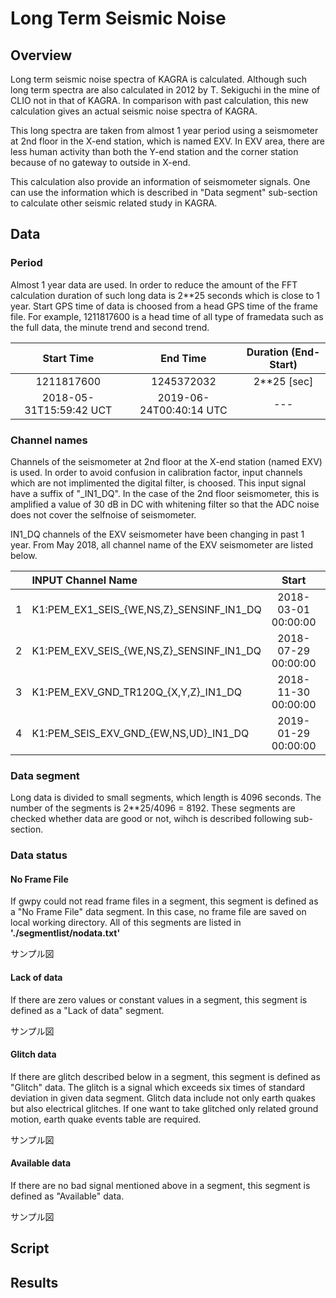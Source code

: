 # Long Term Seismic Noise
## Overview
Long term seismic noise spectra of KAGRA is calculated. Although such long term spectra are also calculated in 2012 by T. Sekiguchi in the mine of CLIO not in that of KAGRA. In comparison with past calculation, this new calculation gives an actual seismic noise spectra of KAGRA.

This long spectra are taken from almost 1 year period using a seismometer at 2nd floor in the X-end station, which is named EXV. In EXV area, there are less human activity than both the Y-end station and the corner station because of no gateway to outside in X-end.

This calculation also provide an information of seismometer signals. One can use the information which is described in "Data segment" sub-section to calculate other seismic related study in KAGRA.

## Data
### Period
Almost 1 year data are used. In order to reduce the amount of the FFT calculation duration of such long data is 2**25 seconds which is close to 1 year. Start GPS time of data is choosed from a head GPS time of the frame file. For example, 1211817600 is a head time of all type of framedata such as the full data, the minute trend and second trend.

| Start Time              | End Time                | Duration (End-Start)  |
|:-----------------------:|:-----------------------:|:---------------------:|
| 1211817600              | 1245372032              | 2**25 [sec]           |
| 2018-05-31T15:59:42 UCT | 2019-06-24T00:40:14 UTC |         ---           |


### Channel names
Channels of the seismometer at 2nd floor at the X-end station (named EXV) is used. In order to avoid confusion in calibration factor, input channels which are not implimented the digital filter, is choosed. This input signal have a suffix of "\_IN1\_DQ". In the case of the 2nd floor seismometer, this is amplified a value of 30 dB in DC with whitening filter so that the ADC noise does not cover the selfnoise of seismometer.

IN1\_DQ channels of the EXV seismometer have been changing in past 1 year. From May 2018, all channel name of the EXV seismometer are listed below.

|| INPUT Channel Name | Start | End |
|:-:|:-------------|:---------:| :------:| 
|1| K1:PEM\_EX1\_SEIS\_{WE,NS,Z}\_SENSINF\_IN1\_DQ | 2018-03-01 00:00:00 | 2018-07-28 00:00:00 | 
|2| K1:PEM\_EXV\_SEIS\_{WE,NS,Z}\_SENSINF\_IN1\_DQ | 2018-07-29 00:00:00 | 2018-11-25 00:00:00 | 
|3| K1:PEM\_EXV\_GND\_TR120Q\_{X,Y,Z}\_IN1\_DQ | 2018-11-30 00:00:00 | 2019-01-28 00:00:00 | 
|4| K1:PEM\_SEIS\_EXV\_GND\_{EW,NS,UD}\_IN1\_DQ | 2019-01-29 00:00:00 | --- | 

### Data segment
Long data is divided to small segments, which length is 4096 seconds. The number of the segments is 2**25/4096 = 8192. These segments are checked whether data are good or not, wihch is described following sub-section. 

### Data status
#### No Frame File 
If gwpy could not read frame files in a segment, this segment is defined as a "No Frame File" data segment. In this case, no frame file are saved on local working directory. All of this segments are listed in **'./segmentlist/nodata.txt'**


サンプル図

#### Lack of data
If there are zero values or constant values in a segment, this segment is defined as a "Lack of data" segment. 

サンプル図

#### Glitch data
If there are glitch described below in a segment, this segment is defined as "Glitch" data. The glitch is a signal which exceeds six times of standard deviation in given data segment. Glitch data include not only earth quakes but also electrical glitches. If one want to take glitched only related ground motion, earth quake events table are required.

サンプル図

#### Available data
If there are no bad signal mentioned above in a segment, this segment is defined as "Available" data.

サンプル図

## Script
## Results
